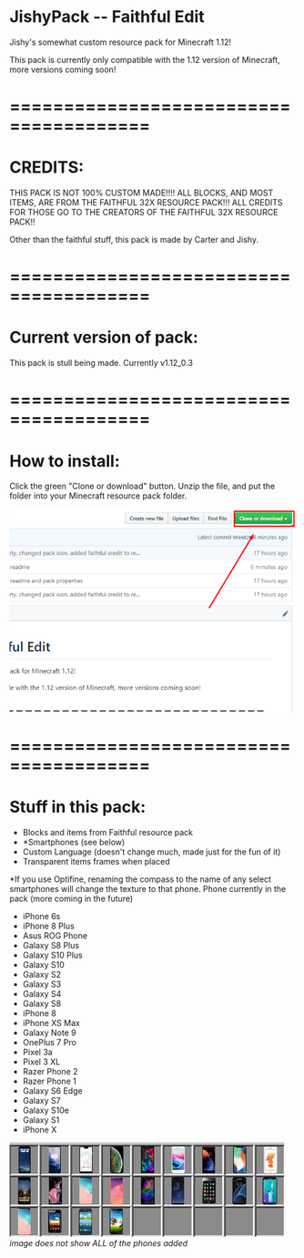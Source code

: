 # JishyPack -- Faithful Edit
Jishy's somewhat custom resource pack for Minecraft 1.12!

This pack is currently only compatible with the 1.12 version of Minecraft, more versions coming soon!

# =======================================

# CREDITS:
THIS PACK IS NOT 100% CUSTOM MADE!!!!
ALL BLOCKS, AND MOST ITEMS, ARE FROM THE FAITHFUL 32X RESOURCE PACK!!! ALL CREDITS FOR THOSE GO TO THE CREATORS OF THE FAITHFUL 32X RESOURCE PACK!!

Other than the faithful stuff, this pack is made by Carter and Jishy.

# =======================================

# Current version of pack:

This pack is stull being made. Currently v1.12_0.3

# =======================================

# How to install:

Click the green "Clone or download" button. Unzip the file, and put the folder into your Minecraft resource pack folder.

![CloneOrDownload](/readmeimages/CloneOrDownload.png)

# =======================================

# Stuff in this pack:

  - Blocks and items from Faithful resource pack
  - *Smartphones (see below)
  - Custom Language (doesn't change much, made just for the fun of it)
  - Transparent items frames when placed
  
*If you use Optifine, renaming the compass to the name of any select smartphones will change the texture to that phone. 
Phone currently in the pack (more coming in the future)
  - iPhone 6s
  - iPhone 8 Plus
  - Asus ROG Phone
  - Galaxy S8 Plus
  - Galaxy S10 Plus
  - Galaxy S10
  - Galaxy S2
  - Galaxy S3
  - Galaxy S4
  - Galaxy S8
  - iPhone 8
  - iPhone XS Max
  - Galaxy Note 9
  - OnePlus 7 Pro
  - Pixel 3a
  - Pixel 3 XL
  - Razer Phone 2
  - Razer Phone 1
  - Galaxy S6 Edge
  - Galaxy S7
  - Galaxy S10e
  - Galaxy S1
  - iPhone X
  
![phones](/readmeimages/phones.png)
*image does not show ALL of the phones added*